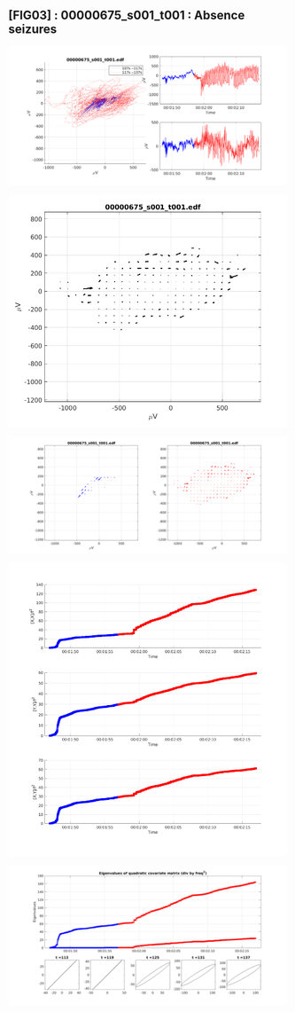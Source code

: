 ## [FIG03] : 00000675_s001_t001 : Absence seizures

![](../../output/phase/00000675_s001_t001_107.png)

![](../../output/flow/00000675_s001_t001_107.png)

![](../../output/flow2/00000675_s001_t001_107.png)

![](../../output/quadvar/00000675_s001_t001_107.png)

![](../../output/quadvareigval/00000675_s001_t001_107.png)

